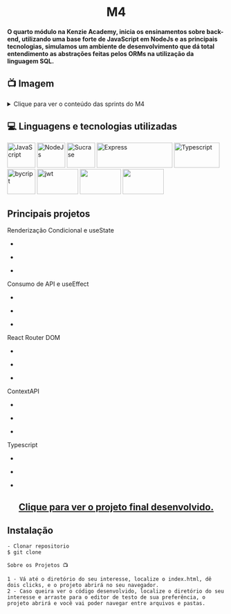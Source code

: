 <h1 align="center">M4</h1>
<h4>O quarto módulo na Kenzie Academy, inicia os ensinamentos sobre back-end, utilizando uma base forte de JavaScript em NodeJs e as principais tecnologias, simulamos um ambiente de desenvolvimento que dá total entendimento as abstrações feitas pelos ORMs na utilização da linguagem SQL.</h4>

## 📺 Imagem

<details>
  
<summary>Clique para ver o conteúdo das sprints do M4</summary>

![Printscreen](https://github.com/community/community/assets/57195630/c8d1af96-513a-4e60-b901-c4fd14bbf4a6)

</details> 

## 💻 Linguagens e tecnologias utilizadas
<p align="left"> 
<img src="" alt="JavaScript" width="65" height="58" max-width="100%">
<img src="" alt="NodeJs" width="65" height="58" max-width="100%">
<img src="" alt="Sucrase" width="65" height="58" max-width="100%">
<img src="" alt="Express" width="175" height="58" max-width="100%">
<img src="" alt="Typescript" width="105" height="58" max-width="100%">
<img src="" alt="bycript" width="65" height="58" max-width="100%">
<img src="" alt="jwt" width="95" height="58" max-width="100%">
<img src="" alt="" width="95" height="58" max-width="100%">
<img src="" alt="" width="95" height="58" max-width="100%">
  

## Principais projetos 
  
  Renderização Condicional e useState
  - <p><a target=blank href=""></a></p>
  - <p><a target=blank href=""></a></p>
  - <p><a target=blank href=""></a></p>

  Consumo de API e useEffect
  - <p><a target=blank href=""></a></p>
  - <p><a target=blank href=""></a></p>
  - <p><a target=blank href=""></a></p>

  React Router DOM
  - <p><a target=blank href=""></a></p>
  - <p><a target=blank href=""></a></p>
  - <p><a target=blank href=""></a></p>

  ContextAPI
  - <p><a target=blank href=""></a></p>
  - <p><a target=blank href=""></a></p>
  - <p><a target=blank href=""></a></p>

  Typescript
  - <p><a target=blank href=""></a></p>
  - <p><a target=blank href=""></a></p>
  - <p><a target=blank href=""></a></p>

  
  <h2 align="center"><a target=blank href="">Clique para ver o projeto final desenvolvido.</a></h2>

## Instalação

    - Clonar repositorio
    $ git clone 

    Sobre os Projetos 📺
    
    1 - Vá até o diretório do seu interesse, localize o index.html, dê dois clicks, e o projeto abrirá no seu navegador.
    2 - Caso queira ver o código desenvolvido, localize o diretório do seu interesse e arraste para o editor de testo de sua preferência, o projeto abrirá e você vai poder navegar entre arquivos e pastas.
